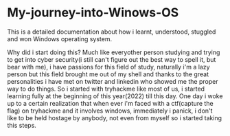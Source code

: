 # My-journey-into-Winows-OS
This is a detailed documentation about how i learnt, understood, stuggled and won Windows operating system.

Why did i start doing this?
Much like everyother person studying and trying to get into cyber security(i still can't figure out the best way to spell it, but bear with me), i have passions for this field of study, naturally i'm a lazy person but this field brought me out of my shell and thanks to the great personalities i have met on twitter and linkedin who showed me the proper way to do things. So i started with tryhackme like most of us, i started learning fully at the beginning of this year(2022) till this day. One day i woke up to a certain realization that when ever i'm faced with a ctf(capture the flag) on tryhackme and it involves windows, immediately i panick, i don't like to be held hostage by anybody, not even from myself so i started taking this steps.

